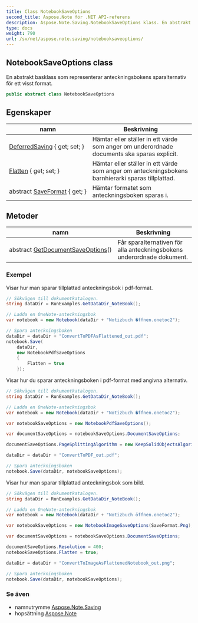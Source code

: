 ```yaml
---
title: Class NotebookSaveOptions
second_title: Aspose.Note för .NET API-referens
description: Aspose.Note.Saving.NotebookSaveOptions klass. En abstrakt basklass som representerar anteckningsbokens sparalternativ för ett visst format.
type: docs
weight: 790
url: /sv/net/aspose.note.saving/notebooksaveoptions/
---
```

## NotebookSaveOptions class

En abstrakt basklass som representerar anteckningsbokens sparalternativ för ett visst format.

```csharp
public abstract class NotebookSaveOptions
```

## Egenskaper

| namn | Beskrivning |
| --- | --- |
| [DeferredSaving](../../aspose.note.saving/notebooksaveoptions/deferredsaving/) { get; set; } | Hämtar eller ställer in ett värde som anger om underordnade documents ska sparas explicit. |
| [Flatten](../../aspose.note.saving/notebooksaveoptions/flatten/) { get; set; } | Hämtar eller ställer in ett värde som anger om anteckningsbokens barnhierarki sparas tillplattad. |
| abstract [SaveFormat](../../aspose.note.saving/notebooksaveoptions/saveformat/) { get; } | Hämtar formatet som anteckningsboken sparas i. |

## Metoder

| namn | Beskrivning |
| --- | --- |
| abstract [GetDocumentSaveOptions](../../aspose.note.saving/notebooksaveoptions/getdocumentsaveoptions/)() | Får sparalternativen för alla anteckningsbokens underordnade dokument. |

### Exempel

Visar hur man sparar tillplattad anteckningsbok i pdf-format.

```csharp
// Sökvägen till dokumentkatalogen.
string dataDir = RunExamples.GetDataDir_NoteBook();

// Ladda en OneNote-anteckningsbok
var notebook = new Notebook(dataDir + "Notizbuch �ffnen.onetoc2");

// Spara anteckningsboken
dataDir = dataDir + "ConvertToPDFAsFlattened_out.pdf";
notebook.Save(
    dataDir,
    new NotebookPdfSaveOptions
    {
        Flatten = true
    });
```

Visar hur du sparar anteckningsboken i pdf-format med angivna alternativ.

```csharp
// Sökvägen till dokumentkatalogen.
string dataDir = RunExamples.GetDataDir_NoteBook();

// Ladda en OneNote-anteckningsbok
var notebook = new Notebook(dataDir + "Notizbuch �ffnen.onetoc2");

var notebookSaveOptions = new NotebookPdfSaveOptions();

var documentSaveOptions = notebookSaveOptions.DocumentSaveOptions;

documentSaveOptions.PageSplittingAlgorithm = new KeepSolidObjectsAlgorithm();

dataDir = dataDir + "ConvertToPDF_out.pdf";

// Spara anteckningsboken
notebook.Save(dataDir, notebookSaveOptions);
```

Visar hur man sparar tillplattad anteckningsbok som bild.

```csharp
// Sökvägen till dokumentkatalogen.
string dataDir = RunExamples.GetDataDir_NoteBook();

// Ladda en OneNote-anteckningsbok
var notebook = new Notebook(dataDir + "Notizbuch öffnen.onetoc2");

var notebookSaveOptions = new NotebookImageSaveOptions(SaveFormat.Png);

var documentSaveOptions = notebookSaveOptions.DocumentSaveOptions;

documentSaveOptions.Resolution = 400;
notebookSaveOptions.Flatten = true;

dataDir = dataDir + "ConvertToImageAsFlattenedNotebook_out.png";

// Spara anteckningsboken
notebook.Save(dataDir, notebookSaveOptions);
```

### Se även

* namnutrymme [Aspose.Note.Saving](../../aspose.note.saving/)
* hopsättning [Aspose.Note](../../)


